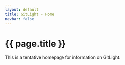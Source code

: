 ```yaml
---
layout: default
title: GitLight - Home
navbar: false
---
```


# {{ page.title }}

This is a tentative homepage for information on GitLight.
